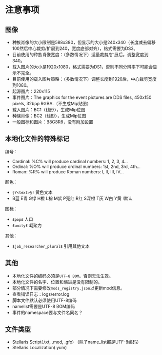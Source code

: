 ﻿# 注意事项

## 图像

* 种族肖像的大小限制是588x380，但显示的大小是240x340（长度减去偏移100然后中心裁剪/扩展到240，宽度底部对齐），格式需要为DS3。
* 目前使用的种族肖像宽度：（多数情况下）适量裁剪/扩展后，调整宽度到340。
* 载入图片的大小是1920x1080，格式需要为DS1，否则不同分辨率下可能会显示不完全。
* 目前使用的载入图片策略：（多数情况下）调整长度到1920后，中心裁剪宽度到1080。
* 起源图片：220x115
* 事件图片：The graphics for the event pictures are DDS files, 450x150 pixels, 32bpp RGBA.（不生成Mip贴图）
* 载入图片：BC1（线形），生成Mip位图
* 种族肖像：BC2（线形），生成Mip位图
* 一般图标和图片：B8G8R8，没有附加设置

## 本地化文件的特殊标记

编号：
* Cardinal: %C% will produce cardinal numbers: 1, 2, 3, 4...
* Ordinal: %O% will produce ordinal numbers: 1st, 2nd, 3rd, 4th...
* Roman: %R% will produce Roman numbers: I, II, III, IV...

颜色：
* `§Y<text>§!` 黄色文本
* B蓝 E青 G绿 H橙 L棕 M紫 P亮红 R红 S深橙 T灰 W白 Y黄 !默认

图标：
* `£pop£` 人口
* `£unity£` 凝聚力

其他：
* `$job_researcher_plural$` 引用其他文本

## 其他

* 本地化文件的编码必须是`UTF-8 BOM`。否则无法生效。
* 本地化文件的名字、位置和缩进是没有限制的。
* 部分情况下需要修改`mods_registry.json`以更新mod信息。
* 查看错误日志：logs/error.log
* 脚本文件默认必须使用UTF-8编码
* namelist需要是UTF-8 BOM编码
* 事件的namespace要与文件名同名？

## 文件类型

* Stellaris Script(.txt, .mod, .gfx) （除了name_list都是UTF-8编码）
* Stellaris Localization(.yum)